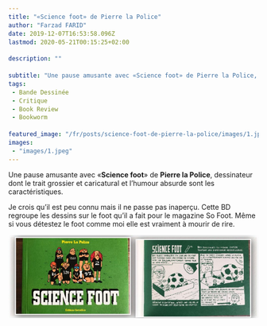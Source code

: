 ```yaml
---
title: "«Science foot» de Pierre la Police"
author: "Farzad FARID"
date: 2019-12-07T16:53:58.096Z
lastmod: 2020-05-21T00:15:25+02:00

description: ""

subtitle: "Une pause amusante avec «Science foot» de Pierre la Police, dessinateur dont le trait grossier et caricatural et l’humour absurde sont les…"
tags:
 - Bande Dessinée
 - Critique
 - Book Review
 - Bookworm

featured_image: "/fr/posts/science-foot-de-pierre-la-police/images/1.jpeg" 
images:
 - "images/1.jpeg"
---
```


Une pause amusante avec «**Science foot**» de **Pierre la Police**, dessinateur dont le trait grossier et caricatural et l’humour absurde sont les caractéristiques.

Je crois qu’il est peu connu mais il ne passe pas inaperçu. Cette BD regroupe les dessins sur le foot qu’il a fait pour le magazine So Foot. Même si vous détestez le foot comme moi elle est vraiment à mourir de rire.




![image](images/1.jpeg#layoutTextWidth)
